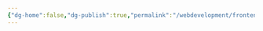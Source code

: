 ```yaml
---
{"dg-home":false,"dg-publish":true,"permalink":"/webdevelopment/frontend/javascript/single-page-applications/frameworks/react/","dgPassFrontmatter":true}
---
```


